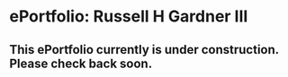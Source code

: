 # ePortfolio: Russell H Gardner III
## This ePortfolio currently is under construction. Please check back soon.

